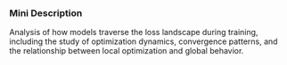 ### Mini Description

Analysis of how models traverse the loss landscape during training, including the study of optimization dynamics, convergence patterns, and the relationship between local optimization and global behavior.

